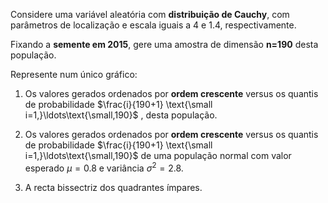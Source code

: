 Considere uma variável aleatória com **distribuição de Cauchy**, com parâmetros de localização e escala iguais a $4$ e $1.4$, respectivamente.

Fixando a **semente em 2015**, gere uma amostra de dimensão **n=190** desta população.

Represente num único gráfico:
 1. Os valores gerados ordenados por **ordem crescente** versus os quantis de probabilidade $\frac{i}{190+1} \text{\small i=1,}\ldots\text{\small,190}$ , desta população.

 2. Os valores gerados ordenados por **ordem crescente** versus os quantis de probabilidade $\frac{i}{190+1} \text{\small i=1,}\ldots\text{\small,190}$
 de uma população normal com valor esperado $μ=0.8$ e variância $σ^2=2.8$.

 3. A recta bissectriz dos quadrantes ímpares.
